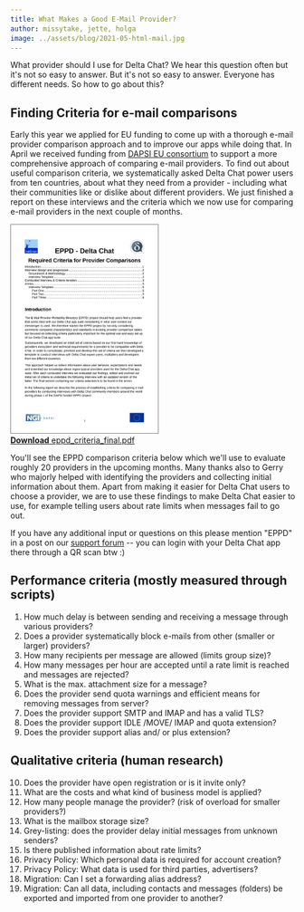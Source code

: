 ```yaml
---
title: What Makes a Good E-Mail Provider?
author: missytake, jette, holga
image: ../assets/blog/2021-05-html-mail.jpg
---
```


What provider should I use for Delta Chat?  We hear this question often but it's not so easy to answer. But it's not so easy to answer. Everyone has different needs. So how to go about this? 

## Finding Criteria for e-mail comparisons

Early this year we applied for EU funding to come up with a thorough e-mail provider comparison approach and to improve our apps while doing that. In April we received funding from [DAPSI EU consortium](https://dapsi.ngi.eu/hall-of-fame/eppd/) to support a more comprehensive approach of comparing e-mail providers. To find out about useful comparison criteria, we systematically asked Delta Chat power users from ten countries, about what they need from a provider - including what their communities like or dislike about different providers. We just finished a report on these interviews and the criteria which we now use for comparing e-mail providers in the next couple of months. 

<a href="../assets/blog/eppd_criteria_final.pdf">
    <img src="../assets/blog/eppd_criteria_final.jpg"
         width="260" style="border-width: 1px; border-color: grey; border-style: solid;"/><br>
    <b>Download</b> eppd_criteria_final.pdf
</a>

You'll see the EPPD comparison criteria below which we'll use to evaluate roughly 20 providers in the upcoming months. Many thanks also to Gerry who majorly helped with identifying the providers and collecting initial information about them.  Apart from making it easier for Delta Chat users to choose a provider, we are to use these findings to make Delta Chat easier to use, for example telling users about rate limits when messages fail to go out.  

If you have any additional input or questions on this please mention "EPPD" in a post on our [support forum](https://support.delta.chat) -- you can login with your Delta Chat app there through a QR scan btw :) 


## Performance criteria (mostly measured through scripts) 

1. How much delay is between sending and receiving a message through various providers? 
2. Does a provider systematically block e-mails from other (smaller or larger) providers? 
3. How many recipients per message are allowed  (limits group size)?
4. How many messages per hour are accepted until a rate limit is reached and messages are rejected?
5. What is the max. attachment size for a message?
6. Does the provider send quota warnings and efficient means for removing messages from server?
7. Does the provider support SMTP and IMAP and has a valid TLS?
8. Does the provider support IDLE /MOVE/ IMAP and quota extension?
9. Does the provider support alias and/ or plus extension?

## Qualitative criteria (human research) 

10. Does the provider have open registration or is it invite only?
11. What are the costs and what kind of business model is applied?
12. How many people manage the provider? (risk of overload for smaller providers?)
13. What is the mailbox storage size?
14. Grey-listing: does the provider delay initial messages from unknown senders? 
15. Is there published information about rate limits?
16. Privacy Policy: Which personal data is required for account creation?
17. Privacy Policy: What data is used for third parties, advertisers?
18. Migration: Can I set a forwarding alias address?
19. Migration: Can all data, including contacts and messages (folders) be exported and imported from one provider to another?

